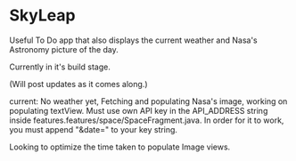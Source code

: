 # SkyLeap

Useful To Do app that also displays the current weather and Nasa's Astronomy picture of the day.

Currently in it's build stage. 

(Will post updates as it comes along.)

current: No weather yet, Fetching and populating Nasa's image, working on populating textView.
Must use own API key in the API_ADDRESS string inside features.features/space/SpaceFragment.java. In
order for it to work, you must append "&date=" to your key string.

Looking to optimize the time taken to populate Image views.


